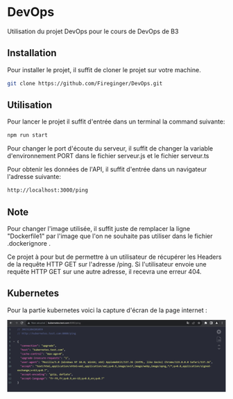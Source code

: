 # DevOps
Utilisation du projet DevOps pour le cours de DevOps de B3

## Installation
Pour installer le projet, il suffit de cloner le projet sur votre machine.
```bash
git clone https://github.com/Fireginger/DevOps.git
```

## Utilisation
Pour lancer le projet il suffit d'entrée dans un terminal la command suivante:
```bash
npm run start
```
Pour changer le port d'écoute du serveur, il suffit de changer la variable d'environnement PORT dans le fichier serveur.js et le fichier serveur.ts

Pour obtenir les données de l'API, il suffit d'entrée dans un navigateur l'adresse suivante:
```bash
http://localhost:3000/ping
```

## Note

Pour changer l'image utilisée, il suffit juste de remplacer la ligne "Dockerfile1" par l'image que l'on ne souhaite pas utiliser dans le fichier .dockerignore .

Ce projet à pour but de permettre à un utilisateur de récupérer les Headers de la requête HTTP GET sur l'adresse /ping.
Si l'utilisateur envoie une requête HTTP GET sur une autre adresse, il recevra une erreur 404.


## Kubernetes

Pour la partie kubernetes voici la capture d'écran de la page internet :

![Image Kubernetes](/kubernetes.png)
